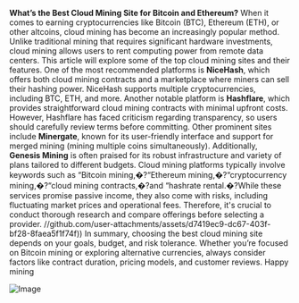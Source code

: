 **What’s the Best Cloud Mining Site for Bitcoin and Ethereum?**
When it comes to earning cryptocurrencies like Bitcoin (BTC), Ethereum (ETH), or other altcoins, cloud mining has become an increasingly popular method. Unlike traditional mining that requires significant hardware investments, cloud mining allows users to rent computing power from remote data centers. This article will explore some of the top cloud mining sites and their features.
One of the most recommended platforms is **NiceHash**, which offers both cloud mining contracts and a marketplace where miners can sell their hashing power. NiceHash supports multiple cryptocurrencies, including BTC, ETH, and more. Another notable platform is **Hashflare**, which provides straightforward cloud mining contracts with minimal upfront costs. However, Hashflare has faced criticism regarding transparency, so users should carefully review terms before committing.
Other prominent sites include **Minergate**, known for its user-friendly interface and support for merged mining (mining multiple coins simultaneously). Additionally, **Genesis Mining** is often praised for its robust infrastructure and variety of plans tailored to different budgets. 
Cloud mining platforms typically involve keywords such as “Bitcoin mining,�?“Ethereum mining,�?“cryptocurrency mining,�?“cloud mining contracts,�?and “hashrate rental.�?While these services promise passive income, they also come with risks, including fluctuating market prices and operational fees. Therefore, it's crucial to conduct thorough research and compare offerings before selecting a provider.
 //github.com/user-attachments/assets/d7419ec9-dc67-403f-bf28-8faea5f1f74f))
In summary, choosing the best cloud mining site depends on your goals, budget, and risk tolerance. Whether you’re focused on Bitcoin mining or exploring alternative currencies, always consider factors like contract duration, pricing models, and customer reviews. Happy mining

![Image](https://github.com/user-attachments/assets/d7419ec9-dc67-403f-bf28-8faea5f1f74f)
